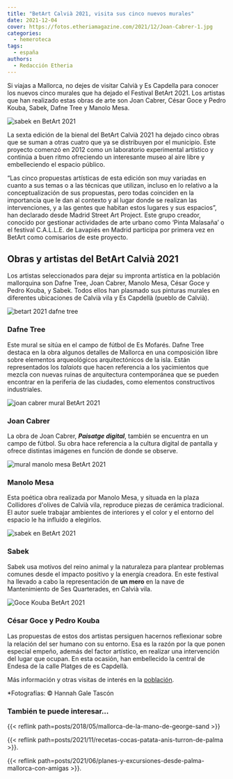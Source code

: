 ```yaml
---
title: "BetArt Calvià 2021, visita sus cinco nuevos murales"
date: 2021-12-04
cover: https://fotos.etheriamagazine.com/2021/12/Joan-Cabrer-1.jpg
categories: 
  - hemeroteca
tags: 
  - españa
authors: 
  - Redacción Etheria
---
```


Si viajas a Mallorca, no dejes de visitar Calvià y Es Capdella para conocer los nuevos 
cinco murales que ha dejado el Festival BetArt 2021. Los artistas que han realizado 
estas obras de arte son Joan Cabrer, César Goce y Pedro Kouba, Sabek, Dafne Tree y 
Manolo Mesa. 

![sabek en BetArt 2021](https://fotos.etheriamagazine.com/2021/12/Sabek-BetArt-2021.jpg "Mural de Sabek en BetArt 2021.")

La sexta edición de la bienal del BetArt Calvià 2021 ha dejado cinco obras que se suman 
a otras cuatro que ya se distribuyen por el municipio. Este proyecto comenzó en 2012 
como un laboratorio experimental artístico y continúa a buen ritmo ofreciendo un 
interesante museo al aire libre y embelleciendo el espacio público. 

“Las cinco propuestas artísticas de esta edición son muy variadas en cuanto a sus temas 
o a las técnicas que utilizan, incluso en lo relativo a la conceptualización de sus 
propuestas, pero todas coinciden en la importancia que le dan al contexto y al lugar 
donde se realizan las intervenciones, y a las gentes que habitan estos lugares y sus 
espacios”, han declarado desde Madrid Street Art Project. Este grupo creador, conocido 
por gestionar actividades de arte urbano como ‘Pinta Malasaña’ o el festival C.A.L.L.E. 
de Lavapiés en Madrid participa por primera vez en BetArt como comisarios de este 
proyecto. 

## Obras y artistas del BetArt Calvià 2021

Los artistas seleccionados para dejar su impronta artística en la población mallorquina 
son Dafne Tree, Joan Cabrer, Manolo Mesa, César Goce y Pedro Kouba, y Sabek. Todos ellos 
han plasmado sus pinturas murales en diferentes ubicaciones de Calvià vila y Es Capdellà 
(pueblo de Calvià). 

![betart 2021 dafne tree](https://fotos.etheriamagazine.com/2021/12/Dafne-Tree.jpg "Mural de Dafne Tree.")

### Dafne Tree

Este mural se sitúa en el campo de fútbol de Es Mofarés. Dafne Tree destaca en la obra 
algunos detalles de Mallorca en una composición libre sobre elementos arqueológicos 
arquitectónicos de la isla. Están representados los _talaiots_ que hacen referencia a 
los yacimientos que mezcla con nuevas ruinas de arquitectura contemporánea que se pueden 
encontrar en la periferia de las ciudades, como elementos constructivos industriales. 

![joan cabrer mural BetArt 2021](https://fotos.etheriamagazine.com/2021/12/Joan-Cabrer.jpg "Mural de Joan Cabrer en un campo de fútbol.")

### Joan Cabrer

La obra de Joan Cabrer, **_Paisatge digital_**, también se encuentra en un campo de 
fútbol. Su obra hace referencia a la cultura digital de pantalla y ofrece distintas 
imágenes en función de donde se observe. 

![mural manolo mesa BetArt 2021](https://fotos.etheriamagazine.com/2021/12/Manolo-Mesa.jpg "Mural de Manolo Mesa en BetArt 2021.")

### Manolo Mesa

Esta poética obra realizada por Manolo Mesa, y situada en la plaza Collidores d'olives 
de Calvià vila, reproduce piezas de cerámica tradicional. El autor suele trabajar 
ambientes de interiores y el color y el entorno del espacio le ha influido a elegirlos. 

![sabek en BetArt 2021](https://fotos.etheriamagazine.com/2021/12/Sabek.jpg "Mural de Sabek en BetArt 2021.")

### Sabek

Sabek usa motivos del reino animal y la naturaleza para plantear problemas comunes desde 
el impacto positivo y la energía creadora. En este festival ha llevado a cabo la 
representación de **un mero** en la nave de Mantenimiento de Ses Quarterades, en Calvià 
vila. 

![Goce Kouba BetArt 2021](https://fotos.etheriamagazine.com/2021/12/Goce-Kouba.jpg "Mural de César Goce y Pedro Kouba en BetArt 2021.")

### César Goce y Pedro Kouba

Las propuestas de estos dos artistas persiguen hacernos reﬂexionar sobre la relación del 
ser humano con su entorno. Esa es la razón por la que ponen especial empeño, además del 
factor artístico, en realizar una intervención del lugar que ocupan. En esta ocasión, 
han embellecido la central de Endesa de la calle Platges de es Capdellà. 

Más información y otras visitas de interés en la [población](http://www.calvia.com/). 

\*Fotografías: © Hannah Gale Tascón 

### También te puede interesar...

{{< reflink path=posts/2018/05/mallorca-de-la-mano-de-george-sand >}} 

{{< reflink path=posts/2021/11/recetas-cocas-patata-anis-turron-de-palma >}}. 

{{< reflink path=posts/2021/06/planes-y-excursiones-desde-palma-mallorca-con-amigas >}}.
